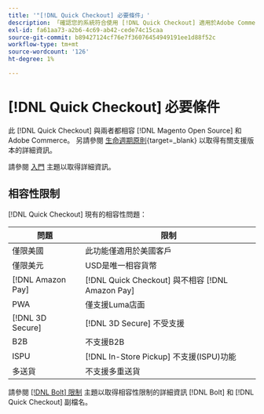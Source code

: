 ```yaml
---
title: '"[!DNL Quick Checkout] 必要條件」'
description: 「確認您的系統符合使用 [!DNL Quick Checkout] 適用於Adobe Commerce擴充功能。」
exl-id: fa61aa73-a2b6-4c69-ab42-cede74c15caa
source-git-commit: b89427124cf76e7f36076454949191ee1d88f52c
workflow-type: tm+mt
source-wordcount: '126'
ht-degree: 1%

---
```


# [!DNL Quick Checkout] 必要條件

此 [!DNL Quick Checkout] 與兩者都相容 [!DNL Magento Open Source] 和Adobe Commerce。 另請參閱 [生命週期原則](https://experienceleague.adobe.com/docs/commerce-operations/release/planning/lifecycle-policy.html){target=_blank} 以取得有關支援版本的詳細資訊。

請參閱 [入門](../quick-checkout/onboarding.md) 主題以取得詳細資訊。

## 相容性限制

[!DNL Quick Checkout] 現有的相容性問題：

| **問題** | **限制** |
|----------------|-----------------|
| 僅限美國 | 此功能僅適用於美國客戶 |
| 僅限美元 | USD是唯一相容貨幣 |
| [!DNL Amazon Pay] | [!DNL Quick Checkout] 與不相容 [!DNL Amazon Pay] |
| PWA | 僅支援Luma店面 |
| [!DNL 3D Secure] | [!DNL 3D Secure] 不受支援 |
| B2B | 不支援B2B |
| ISPU | [!DNL In-Store Pickup] 不支援(ISPU)功能 |
| 多送貨 | 不支援多重送貨 |

請參閱 [[!DNL Bolt] 限制](https://help.bolt.com/integrations/adobe-quick-checkout/set-up/#limitations) 主題以取得相容性限制的詳細資訊 [!DNL Bolt] 和 [!DNL Quick Checkout] 副檔名。
